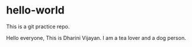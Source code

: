 # hello-world

This is a git practice repo.

Hello everyone, This is Dharini Vijayan. I am a tea lover and a dog person.
